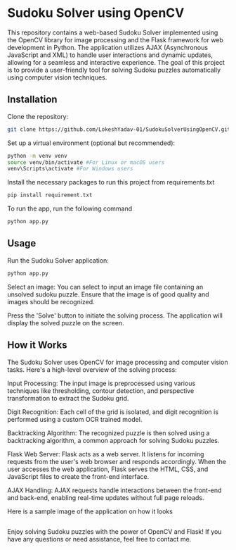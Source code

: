 # Sudoku Solver using OpenCV

This repository contains a web-based Sudoku Solver implemented using the OpenCV library for image processing and the Flask framework for web development in Python. The application utilizes AJAX (Asynchronous JavaScript and XML) to handle user interactions and dynamic updates, allowing for a seamless and interactive experience. The goal of this project is to provide a user-friendly tool for solving Sudoku puzzles automatically using computer vision techniques.

## Installation

Clone the repository:

```bash
git clone https://github.com/LokeshYadav-01/SudokuSolverUsingOpenCV.git
```
Set up a virtual environment (optional but recommended):

```bash
python -m venv venv
source venv/bin/activate #For Linux or macOS users
venv\Scripts\activate #For Windows users
```

Install the necessary packages to run this project from requirements.txt

```bash
pip install requirement.txt
```
To run the app, run the following command
```bash
python app.py
```

## Usage
Run the Sudoku Solver application:
```python
python app.py
```
Select an image: You can select to input an image file containing an unsolved sudoku puzzle. Ensure that the image is of good quality and images should be recognized.

Press the 'Solve' button to initiate the solving process. The application will display the solved puzzle on the screen.

## How it Works

The Sudoku Solver uses OpenCV for image processing and computer vision tasks. Here's a high-level overview of the solving process:

Input Processing: The input image is preprocessed using various techniques like thresholding, contour detection, and perspective transformation to extract the Sudoku grid.

Digit Recognition: Each cell of the grid is isolated, and digit recognition is performed using a custom OCR trained model.

Backtracking Algorithm: The recognized puzzle is then solved using a backtracking algorithm, a common approach for solving Sudoku puzzles.

Flask Web Server: Flask acts as a web server. It listens for incoming requests from the user's web browser and responds accordingly. When the user accesses the web application, Flask serves the HTML, CSS, and JavaScript files to create the front-end interface.

AJAX Handling: AJAX requests handle interactions between the front-end and back-end, enabling real-time updates without full page reloads.

Here is a sample image of the application on how it looks

##

Enjoy solving Sudoku puzzles with the power of OpenCV and Flask! If you have any questions or need assistance, feel free to contact me.
